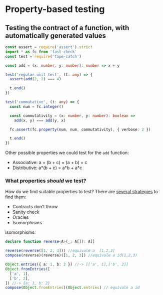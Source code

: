 # Property-based testing

## Testing the contract of a function, with automatically generated values

```ts
const assert = require('assert').strict
import * as fc from 'fast-check'
const test = require('tape-catch')

const add = (x: number, y: number): number => x + y

test('regular unit test', (t: any) => {
  assert(add(2, 2) === 4)

  t.end()
})

test('commutative', (t: any) => {
  const num = fc.integer()

  const commutativity = (x: number, y: number): boolean =>
    add(x, y) === add(y, x)

  fc.assert(fc.property(num, num, commutativity), { verbose: 2 })

  t.end()
})
```

Other possible properties we could test for the `add` function:

- Associative: a + (b + c) = (a + b) + c
- Distributive: a*(b + c) = a*b + a\*c

### What properties _should_ we test?

How do we find suitable properties to test?
There are [several strategies](https://fsharpforfunandprofit.com/posts/property-based-testing-2/) to find them:

- Contracts don't throw
- Sanity check
- Oracles
- Isomorphisms

Isomorphisms:

```ts
declare function reverse<A>(_: A[]): A[]

reverse(reverse([1, 2, 3])) //equivale a  [1,2,3]
compose(reverse)(reverse)([1, 2, 3]) //equivale a id(1,2,3)

Object.entries({ a: 1, b: 2 }) //-> [['a', 1],['b', 2]]
Object.fromEntries([
  ['a', 1],
  ['b', 2],
]) //-> {a: 1, b: 2}
compose(Object.fromEntries)(Object.entries) // equivale a id
```
